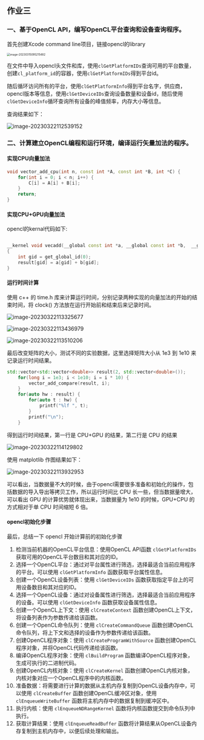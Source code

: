 ## 作业三

### 一、基于OpenCL API，编写OpenCL平台查询和设备查询程序。

首先创建Xcode command line项目，链接opencl的library

<img src="https://wangyidipicgo.oss-cn-hangzhou.aliyuncs.com/image-20230315095215482.png" alt="image-20230315095215482" style="zoom:50%;" />

在文件中导入opencl头文件和库，使用`clGetPlatformIDs`查询可用的平台数量，创建`cl_platform_id`的容器，使用`clGetPlatformIDs`得到平台id。

随后循环访问所有的平台，使用`clGetPlatformInfo`得到平台名字，供应商，opencl版本等信息，使用`clGetDeviceIDs`查询设备数量和设备id，随后使用`clGetDeviceInfo`循环查询所有设备的峰值频率，内存大小等信息。

查询结果如下：

![image-20230322112539152](https://wangyidipicgo.oss-cn-hangzhou.aliyuncs.com/image-20230322112539152.png)

### 二、计算建立OpenCL编程和运行环境，编译运行矢量加法的程序。

#### 实现CPU向量加法

```c++
void vector_add_cpu(int n, const int *A, const int *B, int *C) {
    for(int i = 0; i < n; i++) {
        C[i] = A[i] + B[i];
    }
    return;
}
```

#### 实现CPU+GPU向量加法

opencl的kernal代码如下:

```c++

__kernel void vecadd(__global const int *a, __global const int *b,  __global int *result)
{
    int gid = get_global_id(0);
    result[gid] = a[gid] + b[gid];
}
```

#### 运行时间计算

使用 c++ 的 time.h 库来计算运行时间，分别记录两种实现的向量加法的开始的结束时间，将 clock() 方法放在运行开始前和结束后来记录时间。

![image-20230322113325677](https://wangyidipicgo.oss-cn-hangzhou.aliyuncs.com/image-20230322113325677.png)

![image-20230322113436979](https://wangyidipicgo.oss-cn-hangzhou.aliyuncs.com/image-20230322113436979.png)

![image-20230322113510206](https://wangyidipicgo.oss-cn-hangzhou.aliyuncs.com/image-20230322113510206.png)



最后改变矩阵的大小，测试不同的实验数据，这里选择矩阵大小从 1e3 到 1e10 来记录运行时间结果。

```c++
std::vector<std::vector<double>> result(2, std::vector<double>());
    for(long i = 1e3; i < 1e10; i = i * 10) {
        vector_add_compare(result, i);
    }
    for(auto hw : result) {
        for(auto t : hw) {
            printf("%lf ", t);
        }
        printf("\n");
    }
```

得到运行时间结果，第一行是 CPU+GPU 的结果，第二行是 CPU 的结果

![image-20230322114129802](https://wangyidipicgo.oss-cn-hangzhou.aliyuncs.com/image-20230322114129802.png)

使用 matplotlib 作图结果如下：

![image-20230322113932953](https://wangyidipicgo.oss-cn-hangzhou.aliyuncs.com/image-20230322113932953.png)

可以看出，当数据量不大的时候，由于opencl需要很多准备和初始化的操作，包括数据的导入导出等拷贝工作，所以运行时间比 CPU 长一些，但当数据量增大，可以看出 GPU 的计算优势就体现出来，当数据量为 1e10 的时候，GPU+CPU 的方式相对于单 CPU 时间缩短 6 倍。

#### opencl初始化步骤

最后，总结一下 opencl 开始计算前的初始化步骤

1. 检测当前机器的OpenCL平台信息：使用OpenCL API函数 `clGetPlatformIDs` 获取可用的OpenCL平台数目和其对应的ID。
2. 选择一个OpenCL平台：通过对平台属性进行筛选，选择最适合当前应用程序的平台。可以使用 `clGetPlatformInfo` 函数获取平台属性信息。
3. 创建一个OpenCL设备列表：使用 `clGetDeviceIDs` 函数获取指定平台上的可用设备数目和其对应的ID。
4. 选择一个OpenCL设备：通过对设备属性进行筛选，选择最适合当前应用程序的设备。可以使用 `clGetDeviceInfo` 函数获取设备属性信息。
5. 创建一个OpenCL上下文：使用 `clCreateContext` 函数创建OpenCL上下文，将设备列表作为参数传递给该函数。
6. 创建一个OpenCL命令队列：使用 `clCreateCommandQueue` 函数创建OpenCL命令队列，将上下文和选择的设备作为参数传递给该函数。
7. 创建OpenCL程序对象：使用 `clCreateProgramWithSource` 函数创建OpenCL程序对象，并将OpenCL代码传递给该函数。
8. 编译OpenCL程序对象：使用 `clBuildProgram` 函数编译OpenCL程序对象，生成可执行的二进制代码。
9. 创建OpenCL内核对象：使用 `clCreateKernel` 函数创建OpenCL内核对象，内核对象对应一个OpenCL程序中的内核函数。
10. 准备数据：将需要进行计算的数据从主机内存复制到OpenCL设备内存中，可以使用 `clCreateBuffer` 函数创建OpenCL缓冲区对象，使用 `clEnqueueWriteBuffer` 函数将主机内存中的数据复制到缓冲区中。
11. 执行内核：使用 `clEnqueueNDRangeKernel` 函数将内核函数提交到命令队列中执行。
12. 获取计算结果：使用 `clEnqueueReadBuffer` 函数将计算结果从OpenCL设备内存复制到主机内存中，以便后续处理和输出。
